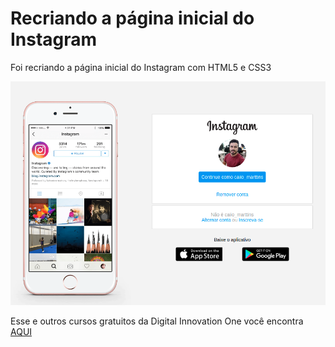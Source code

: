# Recriando a página inicial do Instagram

Foi recriando a página inicial do Instagram com HTML5 e CSS3

![Instagram Login](https://raw.githubusercontent.com/caiomartin/recriando-a-pagina-inicial-do-instagram/main/img/instagram-login.png)

Esse e outros cursos gratuitos da Digital Innovation One você encontra [AQUI](https://digitalinnovation.one/)